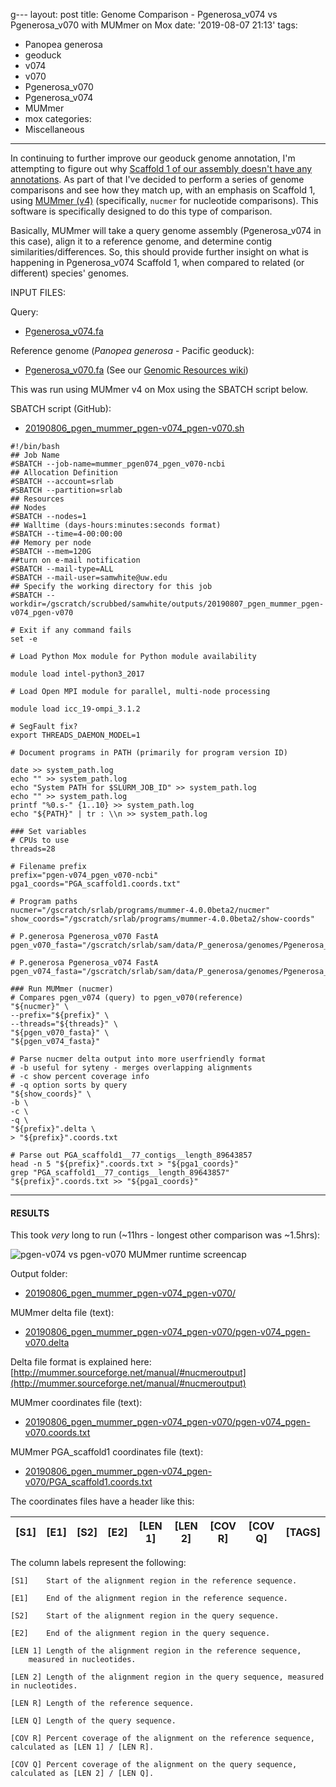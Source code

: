 g---
layout: post
title: Genome Comparison - Pgenerosa_v074 vs Pgenerosa_v070 with MUMmer on Mox
date: '2019-08-07 21:13'
tags:
  - Panopea generosa
  - geoduck
  - v074
  - v070
  - Pgenerosa_v070
  - Pgenerosa_v074
  - MUMmer
  - mox
categories:
  - Miscellaneous
---
In continuing to further improve our geoduck genome annotation, I'm attempting to figure out why [Scaffold 1 of our assembly doesn't have any annotations](https://github.com/RobertsLab/resources/issues/721). As part of that I've decided to perform a series of genome comparisons and see how they match up, with an emphasis on Scaffold 1, using [MUMmer (v4)](https://github.com/mummer4/mummer) (specifically, `nucmer` for nucleotide comparisons). This software is specifically designed to do this type of comparison.

Basically, MUMmer will take a query genome assembly (Pgenerosa_v074 in this case), align it to a reference genome, and determine contig similarities/differences. So, this should provide further insight on what is happening in Pgenerosa_v074 Scaffold 1, when compared to related (or different) species' genomes.

INPUT FILES:

Query:

- [Pgenerosa_v074.fa](http://owl.fish.washington.edu/halfshell/genomic-databank/Pgenerosa_v074.fa)

Reference genome (_Panopea generosa_ - Pacific geoduck):

- [Pgenerosa_v070.fa](http://owl.fish.washington.edu/halfshell/genomic-databank/Pgenerosa_v070.fa) (See our [Genomic Resources wiki](https://github.com/RobertsLab/resources/wiki/Genomic-Resources))


This was run using MUMmer v4 on Mox using the SBATCH script below.

SBATCH script (GitHub):

- [20190806_pgen_mummer_pgen-v074_pgen-v070.sh](https://github.com/RobertsLab/sams-notebook/blob/master/sbatch_scripts/20190806_pgen_mummer_pgen-v074_pgen-v070.sh)

```shell
#!/bin/bash
## Job Name
#SBATCH --job-name=mummer_pgen074_pgen_v070-ncbi
## Allocation Definition
#SBATCH --account=srlab
#SBATCH --partition=srlab
## Resources
## Nodes
#SBATCH --nodes=1
## Walltime (days-hours:minutes:seconds format)
#SBATCH --time=4-00:00:00
## Memory per node
#SBATCH --mem=120G
##turn on e-mail notification
#SBATCH --mail-type=ALL
#SBATCH --mail-user=samwhite@uw.edu
## Specify the working directory for this job
#SBATCH --workdir=/gscratch/scrubbed/samwhite/outputs/20190807_pgen_mummer_pgen-v074_pgen-v070

# Exit if any command fails
set -e

# Load Python Mox module for Python module availability

module load intel-python3_2017

# Load Open MPI module for parallel, multi-node processing

module load icc_19-ompi_3.1.2

# SegFault fix?
export THREADS_DAEMON_MODEL=1

# Document programs in PATH (primarily for program version ID)

date >> system_path.log
echo "" >> system_path.log
echo "System PATH for $SLURM_JOB_ID" >> system_path.log
echo "" >> system_path.log
printf "%0.s-" {1..10} >> system_path.log
echo "${PATH}" | tr : \\n >> system_path.log

### Set variables
# CPUs to use
threads=28

# Filename prefix
prefix="pgen-v074_pgen_v070-ncbi"
pga1_coords="PGA_scaffold1.coords.txt"

# Program paths
nucmer="/gscratch/srlab/programs/mummer-4.0.0beta2/nucmer"
show_coords="/gscratch/srlab/programs/mummer-4.0.0beta2/show-coords"

# P.generosa Pgenerosa_v070 FastA
pgen_v070_fasta="/gscratch/srlab/sam/data/P_generosa/genomes/Pgenerosa_v070.fa"

# P.generosa Pgenerosa_v074 FastA
pgen_v074_fasta="/gscratch/srlab/sam/data/P_generosa/genomes/Pgenerosa_v074.fa"

### Run MUMmer (nucmer)
# Compares pgen_v074 (query) to pgen_v070(reference)
"${nucmer}" \
--prefix="${prefix}" \
--threads="${threads}" \
"${pgen_v070_fasta}" \
"${pgen_v074_fasta}"

# Parse nucmer delta output into more userfriendly format
# -b useful for syteny - merges overlapping alignments
# -c show percent coverage info
# -q option sorts by query
"${show_coords}" \
-b \
-c \
-q \
"${prefix}".delta \
> "${prefix}".coords.txt

# Parse out PGA_scaffold1__77_contigs__length_89643857
head -n 5 "${prefix}".coords.txt > "${pga1_coords}"
grep "PGA_scaffold1__77_contigs__length_89643857" "${prefix}".coords.txt >> "${pga1_coords}"
```

---

#### RESULTS

This took _very_ long to run (~11hrs - longest other comparison was ~1.5hrs): 

![pgen-v074 vs pgen-v070 MUMmer runtime screencap](https://github.com/RobertsLab/sams-notebook/blob/master/images/screencaps/20190806_mummer_pgen-074_pgen-v070_runtime.png?raw=true)

Output folder:

- [20190806_pgen_mummer_pgen-v074_pgen-v070/](https://gannet.fish.washington.edu/Atumefaciens/20190806_pgen_mummer_pgen-v074_pgen-v070)

MUMmer delta file (text):

- [20190806_pgen_mummer_pgen-v074_pgen-v070/pgen-v074_pgen-v070.delta](https://gannet.fish.washington.edu/Atumefaciens/20190806_pgen_mummer_pgen-v074_pgen-v070/pgen-v074_pgen-v070.delta)

Delta file format is explained here: [http://mummer.sourceforge.net/manual/#nucmeroutput](http://mummer.sourceforge.net/manual/#nucmeroutput)

MUMmer coordinates file (text):

- [20190806_pgen_mummer_pgen-v074_pgen-v070/pgen-v074_pgen-v070.coords.txt](https://gannet.fish.washington.edu/Atumefaciens/20190806_pgen_mummer_pgen-v074_pgen-v070/pgen-v074_pgen-v070.coords.txt)

MUMmer PGA_scaffold1 coordinates file (text):

- [20190806_pgen_mummer_pgen-v074_pgen-v070/PGA_scaffold1.coords.txt](https://gannet.fish.washington.edu/Atumefaciens/20190806_pgen_mummer_pgen-v074_pgen-v070/PGA_scaffold1.coords.txt)


The coordinates files have a header like this:

| [S1]  |   [E1] | [S2]  |   [E2] | [LEN 1] | [LEN 2] | [COV R] | [COV Q] | [TAGS] |
|-------|--------|-------|--------|---------|---------|---------|---------|--------|

The column labels represent the following:

```
[S1]    Start of the alignment region in the reference sequence.

[E1]    End of the alignment region in the reference sequence.

[S2]    Start of the alignment region in the query sequence.

[E2]    End of the alignment region in the query sequence.

[LEN 1] Length of the alignment region in the reference sequence,
    measured in nucleotides.

[LEN 2] Length of the alignment region in the query sequence, measured in nucleotides.

[LEN R] Length of the reference sequence.

[LEN Q] Length of the query sequence.

[COV R] Percent coverage of the alignment on the reference sequence, calculated as [LEN 1] / [LEN R].

[COV Q] Percent coverage of the alignment on the query sequence, calculated as [LEN 2] / [LEN Q].
```
